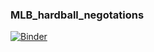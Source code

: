 ### MLB_hardball_negotations

[![Binder](https://mybinder.org/badge_logo.svg)](https://mybinder.org/v2/gh/PhysTony/MLB_hardball_negotations/main)